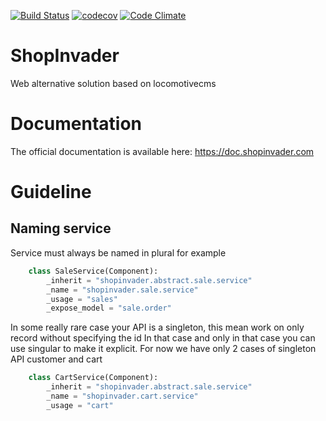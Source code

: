 [![Build Status](https://travis-ci.org/shopinvader/odoo-shopinvader.svg?branch=10.0)](https://travis-ci.org/shopinvader/odoo-shopinvader)
[![codecov](https://codecov.io/gh/shopinvader/odoo-shopinvader/branch/10.0/graph/badge.svg)](https://codecov.io/gh/shopinvader/odoo-shopinvader/branch/10.0)
[![Code Climate](https://codeclimate.com/github/shopinvader/odoo-shopinvader/badges/gpa.svg)](https://codeclimate.com/github/shopinvader/odoo-shopinvader)


ShopInvader
=================

Web alternative solution based on locomotivecms

Documentation
===============

The official documentation is available here: https://doc.shopinvader.com


Guideline
==============

Naming service
---------------

Service must always be named in plural for example


```python
    class SaleService(Component):
        _inherit = "shopinvader.abstract.sale.service"
        _name = "shopinvader.sale.service"
        _usage = "sales"
        _expose_model = "sale.order"
```

In some really rare case your API is a singleton,
this mean work on only record without specifying the id
In that case and only in that case you can use singular
to make it explicit.
For now we have only 2 cases of singleton API customer and cart


```python
    class CartService(Component):
        _inherit = "shopinvader.abstract.sale.service"
        _name = "shopinvader.cart.service"
        _usage = "cart"
```
